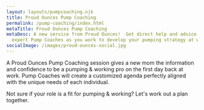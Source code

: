 ```yaml
---
layout: layouts/pumpcoaching.njk
title: Proud Ounces Pump Coaching
permalink: /pump-coaching/index.html
metaTitle: Proud Ounces Pump Coaching
metaDesc: A new service from Proud Ounces!  Get direct help and advice from our
  expert Pump Coaches as you work to develop your pumping strategy at work.
socialImage: /images/proud-ounces-social.jpg
---
```

A Proud Ounces Pump Coaching session gives a new mom the information and confidence to be a pumping & working pro on the first day back at work. Pump Coaches will create a customized agenda perfectly aligned with the unique needs of each individual. 

Not sure if your role is a fit for pumping & working? Let's work out a plan together.